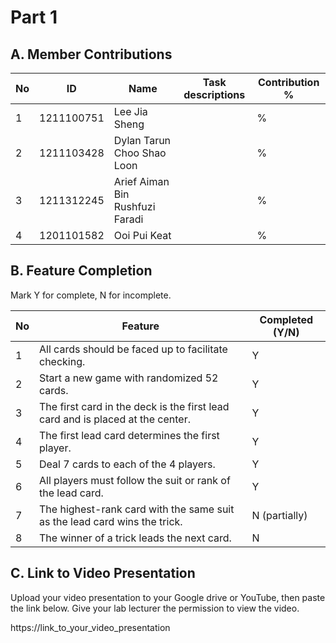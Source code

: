 # Part 1

## A. Member Contributions

No | ID         | Name                              | Task descriptions | Contribution %
-- | ---------- | --------------------------------- | ----------------- | --------------
1  | 1211100751 | Lee Jia Sheng                     |                   |       %
2  | 1211103428 | Dylan Tarun Choo Shao Loon        |                   |       %
3  | 1211312245 | Arief Aiman Bin Rushfuzi Faradi   |                   |       %
4  | 1201101582 | Ooi Pui Keat                      |                   |       %


## B. Feature Completion

Mark Y for complete, N for incomplete.

No | Feature                                                                         | Completed (Y/N)
-- | ------------------------------------------------------------------------------- | ---------------
1  | All cards should be faced up to facilitate checking.                            |        Y
2  | Start a new game with randomized 52 cards.                                      |        Y
3  | The first card in the deck is the first lead card and is placed at the center.  |        Y
4  | The first lead card determines the first player.                                |        Y
5  | Deal 7 cards to each of the 4 players.                                          |        Y
6  | All players must follow the suit or rank of the lead card.                      |        Y
7  | The highest-rank card with the same suit as the lead card wins the trick.       |        N (partially)
8  | The winner of a trick leads the next card.                                      |        N


## C. Link to Video Presentation

Upload your video presentation to your Google drive or YouTube, then paste the link below. Give your lab lecturer the permission to view the video.

https://link_to_your_video_presentation

